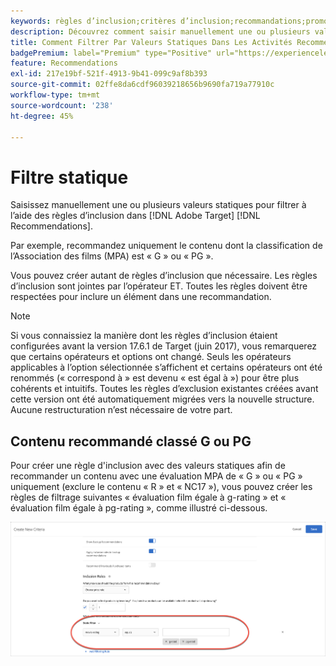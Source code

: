 ```yaml
---
keywords: règles d’inclusion;critères d’inclusion;recommandations;promotion;promotions;filtrage dynamique;statique;filtre statique
description: Découvrez comment saisir manuellement une ou plusieurs valeurs statiques pour filtrer à l’aide des règles d’inclusion dans Adobe [!DNL Target] Recommendations.
title: Comment Filtrer Par Valeurs Statiques Dans Les Activités Recommendations ?
badgePremium: label="Premium" type="Positive" url="https://experienceleague.adobe.com/docs/target/using/introduction/intro.html?lang=en#premium newtab=true" tooltip="Voir ce qui est inclus dans Target Premium."
feature: Recommendations
exl-id: 217e19bf-521f-4913-9b41-099c9af8b393
source-git-commit: 02ffe8da6cdf96039218656b9690fa719a77910c
workflow-type: tm+mt
source-wordcount: '238'
ht-degree: 45%

---
```


# Filtre statique

Saisissez manuellement une ou plusieurs valeurs statiques pour filtrer à l’aide des règles d’inclusion dans [!DNL Adobe Target] [!DNL Recommendations].

Par exemple, recommandez uniquement le contenu dont la classification de l’Association des films (MPA) est « G » ou « PG ».

Vous pouvez créer autant de règles d’inclusion que nécessaire. Les règles d’inclusion sont jointes par l’opérateur ET. Toutes les règles doivent être respectées pour inclure un élément dans une recommandation.

>[!NOTE]
>
>Si vous connaissiez la manière dont les règles d’inclusion étaient configurées avant la version 17.6.1 de Target (juin 2017), vous remarquerez que certains opérateurs et options ont changé. Seuls les opérateurs applicables à l’option sélectionnée s’affichent et certains opérateurs ont été renommés (« correspond à » est devenu « est égal à ») pour être plus cohérents et intuitifs. Toutes les règles d’exclusion existantes créées avant cette version ont été automatiquement migrées vers la nouvelle structure. Aucune restructuration n’est nécessaire de votre part.

## Contenu recommandé classé G ou PG

Pour créer une règle d&#39;inclusion avec des valeurs statiques afin de recommander un contenu avec une évaluation MPA de « G » ou « PG » uniquement (exclure le contenu « R » et « NC17 »), vous pouvez créer les règles de filtrage suivantes « évaluation film égale à g-rating » et « évaluation film égale à pg-rating », comme illustré ci-dessous.

![exemple d’évaluation des films](/help/main/c-recommendations/c-algorithms/assets/movies.png)
